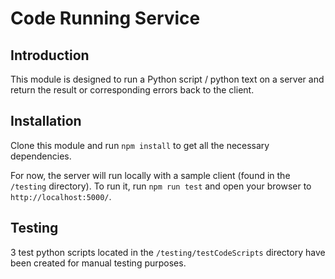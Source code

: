 # Code Running Service 

## Introduction
This module is designed to run a Python script / python text on a server and return the result or corresponding errors back to the client.

## Installation
Clone this module and run ```npm install``` to get all the necessary dependencies. 

For now, the server will run locally with a sample client (found in the ```/testing``` directory). To run it, run ```npm run test``` and open your browser to ```http://localhost:5000/```.

## Testing
3 test python scripts located in the ```/testing/testCodeScripts``` directory have been created for manual testing purposes.
